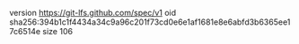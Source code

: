 version https://git-lfs.github.com/spec/v1
oid sha256:394b1c1f4434a34c9a96c201f73cd0e6e1af1681e8e6abfd3b6365ee17c6514e
size 106
